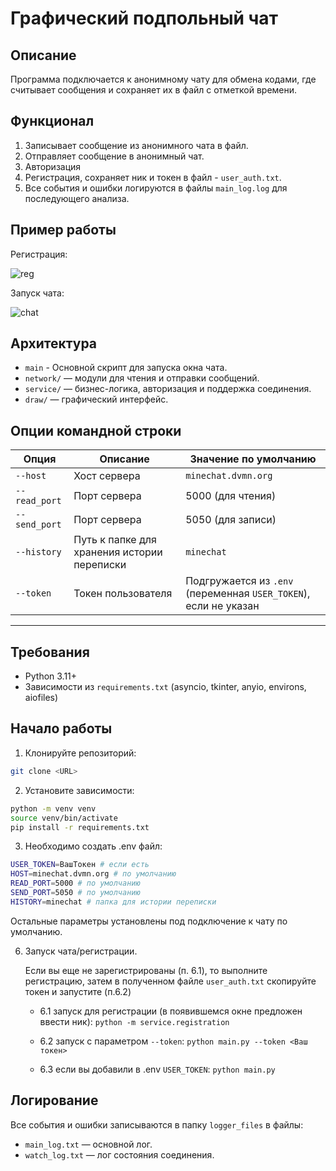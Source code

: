# Графический подпольный чат

## Описание

Программа подключается к анонимному чату для обмена кодами, где считывает сообщения и сохраняет их в файл с отметкой времени. 


## Функционал
1. Записывает сообщение из анонимного чата в файл.
2. Отправляет сообщение в анонимный чат.
3. Авторизация
4. Регистрация, сохраняет ник и токен в файл - `user_auth.txt`.
5. Все события и ошибки логируются в файлы `main_log.log` для последующего анализа.

## Пример работы
Регистрация:

![reg](https://github.com/user-attachments/assets/b73a5079-3f98-46ad-9664-3eb6aa4204fd)

Запуск чата:

![chat](https://github.com/user-attachments/assets/6c2a07f1-bbe3-4288-a2a3-98d4d3650a58)


## Архитектура
- `main` - Основной скрипт для запуска окна чата.
- `network/` — модули для чтения и отправки сообщений.
- `service/` — бизнес-логика, авторизация и поддержка соединения.
- `draw/` — графический интерфейс.


## Опции командной строки

| Опция          | Описание                                    | Значение по умолчанию      |
|----------------|---------------------------------------------|----------------------------|
| `--host`       | Хост сервера                               | `minechat.dvmn.org`       |
| `--read_port`       | Порт сервера                               | 5000 (для чтения)|
| `--send_port`       | Порт сервера                               | 5050 (для записи) |
| `--history`    | Путь к папке для хранения истории переписки | `minechat`                 |
| `--token`      | Токен пользователя                         | Подгружается из `.env` (переменная `USER_TOKEN`), если не указан |

---

## Требования

- Python 3.11+
- Зависимости из `requirements.txt` (asyncio, tkinter, anyio, environs, aiofiles)

## Начало работы

1. Клонируйте репозиторий:
```bash
git clone <URL>
```

2. Установите зависимости:
```bash
python -m venv venv
source venv/bin/activate
pip install -r requirements.txt
```

3. Необходимо создать .env файл:
```bash
USER_TOKEN=ВашТокен # если есть
HOST=minechat.dvmn.org # по умолчанию
READ_PORT=5000 # по умолчанию
SEND_PORT=5050 # по умолчанию
HISTORY=minechat # папка для истории переписки
```
Остальные параметры установлены под подключение к чату по умолчанию.



6. Запуск чата/регистрации.
    
    Если вы еще не зарегистрированы (п. 6.1), то выполните регистрацию, затем в полученном файле `user_auth.txt` скопируйте токен и запустите (п.6.2)
    
    - 6.1 запуск для регистрации (в появившемся окне предложен ввести ник): `python -m service.registration`

    - 6.2 запуск с параметром `--token`: `python main.py --token <Ваш токен>`

    - 6.3 если вы добавили в .env `USER_TOKEN`: `python main.py`

## Логирование

Все события и ошибки записываются в папку `logger_files` в файлы:

- `main_log.txt` — основной лог.
- `watch_log.txt` — лог состояния соединения.
